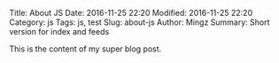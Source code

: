 Title: About JS
Date: 2016-11-25 22:20
Modified: 2016-11-25 22:20
Category: js
Tags: js, test
Slug: about-js
Author: Mingz
Summary: Short version for index and feeds

This is the content of my super blog post.
